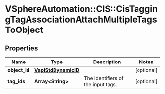 # VSphereAutomation::CIS::CisTaggingTagAssociationAttachMultipleTagsToObject

## Properties
Name | Type | Description | Notes
------------ | ------------- | ------------- | -------------
**object_id** | [**VapiStdDynamicID**](VapiStdDynamicID.md) |  | [optional] 
**tag_ids** | **Array&lt;String&gt;** | The identifiers of the input tags. | [optional] 


